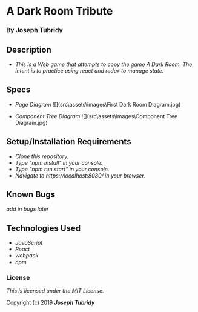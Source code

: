 # A Dark Room Tribute
### By Joseph Tubridy

## Description
*  _This is a Web game that attempts to copy the game A Dark Room.  The intent is to practice using react and redux to manage state._

## Specs
* _Page Diagram_
![](src\assets\images\First Dark Room Diagram.jpg)

* _Component Tree Diagram_
![](src\assets\images\Component Tree Diagram.jpg)

## Setup/Installation Requirements

* _Clone this repository._
* _Type "npm install" in your console._
* _Type "npm run start" in your console._
* _Navigate to https://localhost:8080/ in your browser._

## Known Bugs

_add in bugs later_

## Technologies Used

* _JavaScript_
* _React_
* _webpack_
* _npm_


### License

*This is licensed under the MIT License.*

Copyright (c) 2019 **_Joseph Tubridy_**
